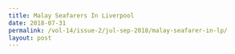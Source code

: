 ```yaml
---
title: Malay Seafarers In Liverpool
date: 2018-07-31
permalink: /vol-14/issue-2/jul-sep-2018/malay-seafarer-in-lp/
layout: post
---
```

